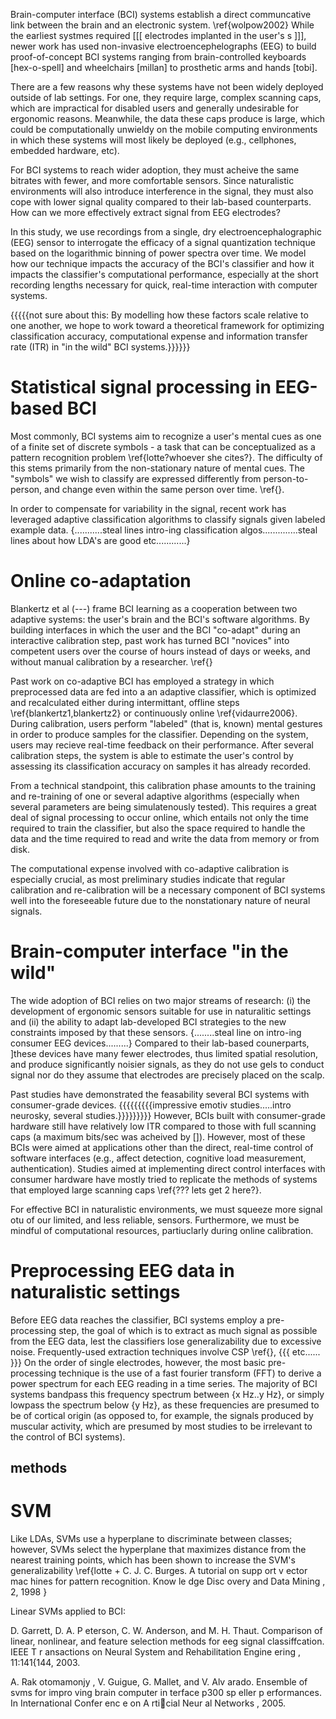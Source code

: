 Brain-computer interface (BCI) systems establish a direct communcative link between the brain and an electronic system. \ref{wolpow2002} While the earliest systmes required [[[ electrodes implanted in the user's s ]]], newer work has used non-invasive electroencephelographs (EEG) to build proof-of-concept BCI systems ranging from brain-controlled keyboards [hex-o-spell] and wheelchairs [millan] to prosthetic arms and hands [tobi]. 

There are a few reasons why these systems have not been widely deployed outside of lab settings. For one, they require large, complex scanning caps, which are impractical for disabled users and generally undesirable for ergonomic reasons. Meanwhile, the data these caps produce is large, which could be computationally unwieldy on the mobile computing environments in which these systems will most likely be deployed (e.g., cellphones, embedded hardware, etc).

For BCI systems to reach wider adoption, they must acheive the same bitrates with fewer, and more comfortable sensors. Since naturalistic environments will also introduce interference in the signal, they must also cope with lower signal quality compared to their lab-based counterparts. How can we more effectively extract signal from EEG electrodes? 

In this study, we use recordings from a single, dry electroencephalographic (EEG) sensor to interrogate the efficacy of a signal quantization technique based on the logarithmic binning of power spectra over time. We model how our technique impacts the accuracy of the BCI's classifier and how it impacts the classifier's computational performance, especially at the short recording  lengths necessary for quick, real-time interaction with computer systems. 

{{{{{not sure about this: By modelling how these factors scale relative to one another, we hope to work toward a theoretical framework for optimizing classification accuracy, computational expense and information transfer rate (ITR) in "in the wild" BCI systems.}}}}}}

# Statistical signal processing in EEG-based BCI

Most commonly, BCI systems aim to recognize a user's mental cues as one of a finite set of discrete symbols - a task that can be conceptualized as a pattern recognition problem \ref{lotte?whoever she cites?}. The difficulty of this stems primarily from the non-stationary nature of mental cues. The "symbols" we wish to classify are expressed differently from person-to-person, and change even within the same person over time. \ref{}. 

In order to compensate for variability in the signal, recent work has leveraged adaptive classification algorithms to classify signals given labeled example data. {...........steal lines intro-ing classification algos..............steal lines about how LDA's are good etc............}



# Online co-adaptation 

Blankertz et al (---) frame BCI learning as a cooperation between two adaptive systems: the user's brain and the BCI's software algorithms. By building interfaces in which the user and the BCI "co-adapt" during an interactive calibration step, past work has turned BCI "novices" into competent users over the course of hours instead of days or weeks, and without manual calibration by a researcher. \ref{} 

Past work on co-adaptive BCI has employed a strategy in which preprocessed data are fed into a an adaptive classifier, which is optimized and recalculated either during intermittant, offline steps \ref{blankertz1,blankertz2} or continuously online \ref{vidaurre2006}. During calibration, users perform "labeled" (that is, known) mental gestures in order to produce samples for the classifier. Depending on the system, users may recieve real-time feedback on their performance. After several calibration steps, the system is able to estimate the user's control by assessing its classification accuracy on samples it has already recorded.

From a technical standpoint, this calibration phase amounts to the training and re-training of one or several adaptive algorithms (especially when several parameters are being simulatenously tested). This requires a great deal of signal processing to occur online, which entails not only the time required to train the classifier, but also the space required to handle the data and the time required to read and write the data from memory or from disk.

The computational expense involved with co-adaptive calibration is especially crucial, as most preliminary studies indicate that regular calibration and re-calibration will be a necessary component of BCI systems well into the foreseeable future due to the nonstationary nature of neural signals.


# Brain-computer interface "in the wild"

The wide adoption of BCI relies on two major streams of research: (i) the development of ergonomic sensors suitable for use in naturalitic settings and (ii) the ability to adapt lab-developed BCI strategies to the new constraints imposed by that these sensors. {........steal line on intro-ing consumer EEG devices.........} Compared to their lab-based counerparts, ]these devices have many fewer electrodes, thus limited spatial resolution, and produce significantly noisier signals, as they do not use gels to conduct signal nor do they assume that electrodes are precisely placed on the scalp.

Past studies have demonstrated the feasability several BCI systems with consumer-grade devices. {{{{{{{{{impressive emotiv studies.....intro neurosky, several studies.}}}}}}}}} However, BCIs built with consumer-grade hardware still have relatively low ITR compared to those with full scanning caps (a maximum bits/sec was acheived by []). However, most of these BCIs were aimed at applications other than the direct, real-time control of software interfaces (e.g., affect detection, cognitive load measurement, authentication). Studies aimed at implementing direct control interfaces with consumer hardware have mostly tried to replicate the methods of systems that employed large scanning caps \ref{??? lets get 2 here?}.

For effective BCI in naturalistic environments, we must squeeze more signal otu of our limited, and less reliable, sensors. Furthermore, we must be mindful of computational resources, partiuclarly during online calibration.


# Preprocessing EEG data in naturalistic settings

Before EEG data reaches the classifier, BCI systems employ a pre-processing step, the goal of which is to extract as much signal as possible from the EEG data, lest the classifiers lose generalizability due to excessive noise. Frequently-used extraction techniques involve CSP \ref{}, {{{ etc...... }}} On the order of single electrodes, however, the most basic pre-processing technique is the use of a fast fourier transform (FFT) to derive a power spectrum for each EEG reading in a time series. The majority of BCI systems bandpass this frequency spectrum between {x Hz..y Hz}, or simply lowpass the spectrum below {y Hz}, as these frequencies are presumed to be of cortical origin (as opposed to, for example, the signals produced by muscular activity, which are presumed by most studies to be irrelevant to the control of BCI systems). 





## methods


# SVM
 
Like LDAs, SVMs use a hyperplane to discriminate between classes; however, SVMs select the hyperplane that maximizes distance from the nearest training points, which has been shown to increase the SVM's generalizability \ref{lotte + C. J. C. Burges. A tutorial on supp ort v ector mac hines for pattern recognition. Know le dge Disc overy and Data Mining , 2, 1998 } 

Linear SVMs applied to BCI:

D. Garrett, D. A. P eterson, C. W. Anderson, and M. H. Thaut. Comparison of linear, nonlinear, and feature selection methods for eeg signal classiffcation. IEEE T r ansactions on Neural System and Rehabilitation Engine ering , 11:141{144, 2003.

A. Rak otomamonjy , V. Guigue, G. Mallet, and V. Alv arado. Ensemble of svms for impro ving brain computer in terface p300 sp eller p erformances. In International Confer enc e on A rticial Neur al Networks , 2005.